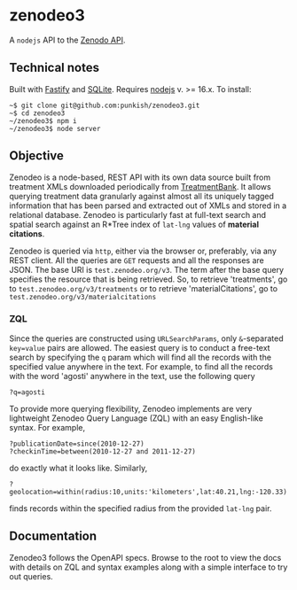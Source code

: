 # zenodeo3

A `nodejs` API to the [Zenodo API](https://zenodo.org/api).

## Technical notes

Built with [Fastify](https://www.fastify.io/) and [SQLite](https://sqlite.org/). Requires [nodejs](https://nodejs.org) v. >= 16.x. To install:

```
~$ git clone git@github.com:punkish/zenodeo3.git
~$ cd zenodeo3
~/zenodeo3$ npm i
~/zenodeo3$ node server
```

## Objective

Zenodeo is a node-based, REST API with its own data source built from treatment XMLs downloaded periodically from [TreatmentBank](https://plazi.org/treatmentbank/). It allows querying treatment data granularly against almost all its uniquely tagged information that has been parsed and extracted out of XMLs and stored in a relational database. Zenodeo is particularly fast at full-text search and spatial search against an R*Tree index of `lat-lng` values of **material citations**.

Zenodeo is queried via `http`, either via the browser or, preferably, via any REST client. All the queries are `GET` requests and all the responses are JSON. The base URI is `test.zenodeo.org/v3`. The term after the base query specifies the resource that is being retrieved. So, to retrieve 'treatments', go to `test.zenodeo.org/v3/treatments` or to retrieve 'materialCitations', go to `test.zenodeo.org/v3/materialcitations`

### ZQL

Since the queries are constructed using `URLSearchParams`, only `&`-separated `key=value` pairs are allowed. The easiest query is to conduct a free-text search by specifying the `q` param which will find all the records with the specified value anywhere in the text. For example, to find all the records with the word 'agosti' anywhere in the text, use the following query

    ?q=agosti

To provide more querying flexibility, Zenodeo implements are very lightweight Zenodeo Query Language (ZQL) with an easy English-like syntax. For example, 

    ?publicationDate=since(2010-12-27)
    ?checkinTime=between(2010-12-27 and 2011-12-27) 
    
do exactly what it looks like. Similarly, 

    ?geolocation=within(radius:10,units:'kilometers',lat:40.21,lng:-120.33) 
    
finds records within the specified radius from the provided `lat-lng` pair.

## Documentation

Zenodeo3 follows the OpenAPI specs. Browse to the root to view the docs with details on ZQL and syntax examples along with a simple interface to try out queries.
